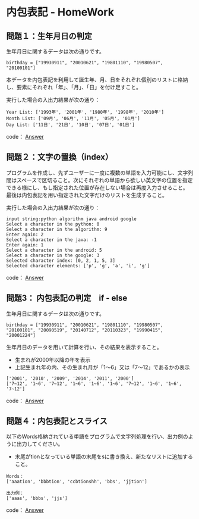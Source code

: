 # 内包表記 - HomeWork
## 問題１：生年月日の判定
生年月日に関するデータは次の通りです。

```
birthday = ["19930911", "20010621", "19801110", "19980507", "20100101"]
```
本データを内包表記を利用して誕生年、月、日をそれぞれ個別のリストに格納し、要素にそれぞれ「年」、「月」、「日」を付け足すこと。

実行した場合の入出力結果が次の通り：
```
Year List: ['1993年', '2001年', '1980年', '1998年', '2010年']
Month List: ['09月', '06月', '11月', '05月', '01月']
Day List: ['11日', '21日', '10日', '07日', '01日']
```
code：
[Answer](https://github.com/gn00866254/Python-expertExercises/blob/main/02.%E5%86%85%E5%8C%85%E8%A1%A8%E8%A8%98/01_birth_judge.py)

## 問題２：文字の置換（index）
プログラムを作成し、先ずユーザーに一度に複数の単語を入力可能にし、文字列間はスペースで区切ること。次にそれぞれの単語から欲しい英文字の位置を指定できる様にし、もし指定された位置が存在しない場合は再度入力させること。
最後は内包表記を用い指定された文字だけのリストを生成すること。

実行した場合の入出力結果が次の通り：
```
input string:python algorithm java android google
Select a character in the python: 0
Select a character in the algorithm: 9
Enter again: 2
Select a character in the java: -1
Enter again: 1
Select a character in the android: 5
Select a character in the google: 3
Selected character index: [0, 2, 1, 5, 3]
Selected character elements: ['p', 'g', 'a', 'i', 'g']
```
code：
[Answer](https://github.com/gn00866254/Python-expertExercises/blob/main/02.%E5%86%85%E5%8C%85%E8%A1%A8%E8%A8%98/02_string_select.py)

## 問題3： 内包表記の判定　if - else
生年月日に関するデータは次の通りです。
```
birthday = ["19930911", "20010621", "19801110", "19980507", "20100101", "20090519", "20140712", "20110323", "19990415", "20001224"]
```
生年月日のデータを用いて計算を行い、その結果を表示すること。
* 生まれが2000年以降の年を表示
* 上記生まれ年の内、その生まれ月が「1～6」又は「7～12」であるかの表示
```
['2001', '2010', '2009', '2014', '2011', '2000']
['7~12', '1~6', '7~12', '1~6', '1~6', '1~6', '7~12', '1~6', '1~6', '7~12']
```
code：
[Answer](https://github.com/gn00866254/Python-expertExercises/blob/main/02.%E5%86%85%E5%8C%85%E8%A1%A8%E8%A8%98/03_comprehensions_ifelse.py)


## 問題４：内包表記とスライス
以下のWords格納されている単語をプログラムで文字列処理を行い、出力例のように出力してください。

* 末尾がtionとなっている単語の末尾をsに書き換え、新たなリストに追加すること。

```
Words：
['aaation', 'bbbtion', 'ccbtionshh', 'bbs', 'jjtion']

出力例：
['aaas', 'bbbs', 'jjs']
```
code：
[Answer](https://github.com/gn00866254/Python-expertExercises/blob/main/02.%E5%86%85%E5%8C%85%E8%A1%A8%E8%A8%98/04_comprehensions%26slice.py)
